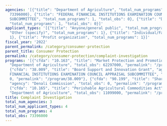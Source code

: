 ```yaml
---
agencies: '[{"title": "Department of Agriculture", "total_num_programs": 2, "total_obs":
  73396000}, {"title": "FEDERAL FINANCIAL INSTITUTIONS EXAMINATION COUNCIL APPRAISAL
  SUBCOMMITTEE", "total_num_programs": 1, "total_obs": 0}, {"title": "Denali Commission",
  "total_num_programs": 1, "total_obs": 0}]'
applicant_types: '[{"title": "Anyone/general public", "total_num_programs": 2}, {"title":
  "Other (specify)", "total_num_programs": 1}, {"title": "Individual/Family", "total_num_programs":
  1}, {"title": "Profit organization", "total_num_programs": 1}]'
fiscal_year: '2022'
parent_permalink: /category/consumer-protection
parent_title: Consumer Protection
permalink: /category/consumer-protection/complaint-investigation
programs: '[{"cfda": "10.163", "title": "Market Protection and Promotion", "agency":
  "Department of Agriculture", "total_obs": 62297000, "permalink": "/program/10.163"},
  {"cfda": "38.009", "title": "Board Support and Innovation Grant", "agency": "FEDERAL
  FINANCIAL INSTITUTIONS EXAMINATION COUNCIL APPRAISAL SUBCOMMITTEE", "total_obs":
  0, "permalink": "/program/38.009"}, {"cfda": "90.199", "title": "Shared Services",
  "agency": "Denali Commission", "total_obs": 0, "permalink": "/program/90.199"},
  {"cfda": "10.165", "title": "Perishable Agricultural Commodities Act", "agency":
  "Department of Agriculture", "total_obs": 11099000, "permalink": "/program/10.165"}]'
title: Complaint Investigation
total_num_agencies: 3
total_num_applicant_types: 4
total_num_programs: 4
total_obs: 73396000
---
```

